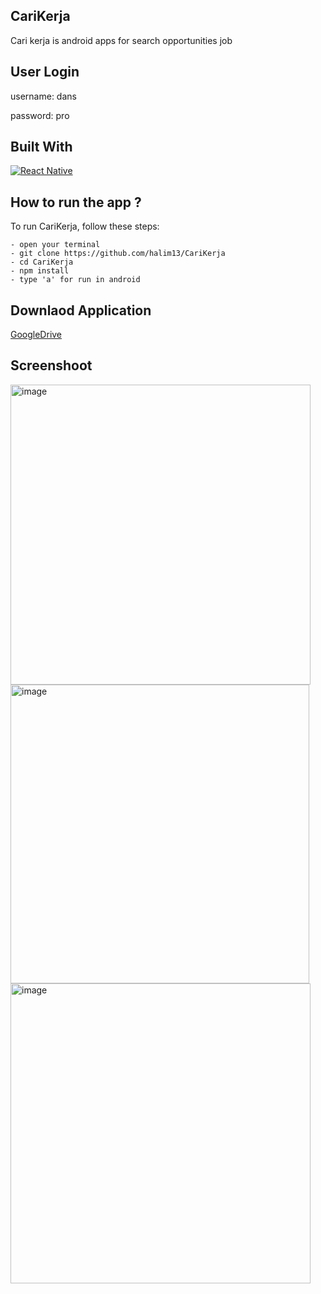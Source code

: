 ## CariKerja
Cari kerja is android apps for search opportunities job

## User Login
username: dans

password: pro

## Built With
[![React Native](https://img.shields.io/badge/ReactNative-0.71.7-blue.svg?style=rounded-square)](https://reactnative.dev/)

## How to run the app ?
To run CariKerja, follow these steps:
```
- open your terminal
- git clone https://github.com/halim13/CariKerja
- cd CariKerja
- npm install
- type 'a' for run in android
```

## Downlaod Application
[GoogleDrive](https://drive.google.com/file/d/1sgp-xz2s-0_hBNPIfj4uHdW__HWsG-4n/view?usp=sharing)

## Screenshoot
<img width="480" alt="image" src="https://user-images.githubusercontent.com/11336853/233331800-bd17f6e2-4334-4980-9ce5-022002c61f69.png">
<img width="478" alt="image" src="https://user-images.githubusercontent.com/11336853/233331981-cfb79947-2a24-43b9-a212-045d267254d2.png">
<img width="480" alt="image" src="https://user-images.githubusercontent.com/11336853/233332058-d5591cc8-e760-4453-8f95-fa1bdc115ec9.png">

